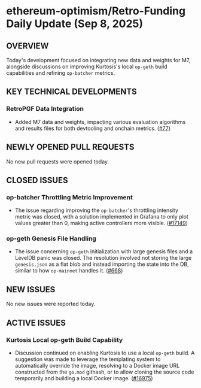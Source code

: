 # ethereum-optimism/Retro-Funding Daily Update (Sep 8, 2025)
## OVERVIEW 
Today's development focused on integrating new data and weights for M7, alongside discussions on improving Kurtosis's local `op-geth` build capabilities and refining `op-batcher` metrics.

## KEY TECHNICAL DEVELOPMENTS

### RetroPGF Data Integration
*   Added M7 data and weights, impacting various evaluation algorithms and results files for both devtooling and onchain metrics. ([#77](https://github.com/ethereum-optimism/Retro-Funding/pull/77))

## NEWLY OPENED PULL REQUESTS
No new pull requests were opened today.

## CLOSED ISSUES

### op-batcher Throttling Metric Improvement
*   The issue regarding improving the `op-batcher`'s throttling intensity metric was closed, with a solution implemented in Grafana to only plot values greater than 0, making active controllers more visible. ([#17149](https://github.com/ethereum-optimism/Retro-Funding/issues/17149))

### op-geth Genesis File Handling
*   The issue concerning `op-geth` initialization with large genesis files and a LevelDB panic was closed. The resolution involved not storing the large `genesis.json` as a flat blob and instead importing the state into the DB, similar to how `op-mainnet` handles it. ([#668](https://github.com/ethereum-optimism/Retro-Funding/issues/668))

## NEW ISSUES
No new issues were reported today.

## ACTIVE ISSUES

### Kurtosis Local op-geth Build Capability
*   Discussion continued on enabling Kurtosis to use a local `op-geth` build. A suggestion was made to leverage the templating system to automatically override the image, resolving to a Docker image URL constructed from the `go.mod` githash, or to allow cloning the source code temporarily and building a local Docker image. ([#16975](https://github.com/ethereum-optimism/Retro-Funding/issues/16975))
